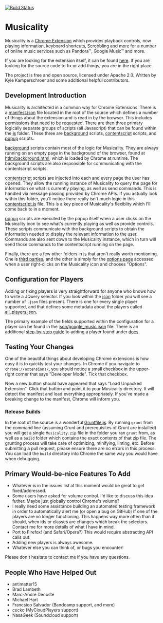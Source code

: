 [![Build Status](https://travis-ci.org/kkamperschroer/Musicality.svg?branch=master)](https://travis-ci.org/kkamperschroer/Musicality)

# Musicality

Musicality is a [Chrome Extension](https://chrome.google.com/webstore/detail/fjiolbglibkahkipcdgeepdfdgfkdbee?hl=en-US) which provides playback controls, now playing information, keyboard shortcuts, Scrobbling and more for a number of online music services such as Pandora™, Google Music™ and more.

If you are looking for the extension itself, it can be found [here](https://chrome.google.com/webstore/detail/fjiolbglibkahkipcdgeepdfdgfkdbee?hl=en-US). If you are looking for the source code to fix or add things, you are in the right place.

The project is free and open source, licensed under Apache 2.0. Written by Kyle Kamperschroer and some additional helpful contributors.

## Development Introduction

Musicality is architected in a common way for Chrome Extensions. There is a [manifest.json](manifest.json) file located in the root of the source which defines a number of things about the extension and is read in by the browser. This includes permissions that need to be requested. There are then three primary logically separate groups of scripts (all Javascript) that can be found within the [js](js/) folder. These three are [background](js/background/) scripts, [contentscript](js/contentscript/) scripts, and [popup](js/popup) scripts.

[background](js/background/) scripts contain most of the logic for Musicality. They are always running on an empty page in the background of the browser, found at [htlm/background.html](html/background.html), which is loaded by Chrome at runtime. The background scripts are also responsible for communicating with the contentscript scripts.

[contentscript](js/contentscript) scripts are injected into each and every page the user has opened. They allow the running instance of Musicality to query the page for information on what is currently playing, as well as send commands. This is handled via message passing provided by Chrome APIs. If you actually look within this folder, you'll notice there really isn't much logic in this [contentscript.js](js/contentscript/contentscript.js) file. This is a key piece of Musicality's flexiblity which I'll come back to in a moment.

[popup](js/popup/) scripts are executed by the popup itself when a user clicks on the Musicality icon to see what's currently playing as well as provide controls. These scripts communicate with the background scripts to obtain the information needed to display the relevant information to the user. Commands are also sent down to the Musicality instance, which in turn will send those commands to the contentscript running on the page.

Finally, there are a few other folders in [js](js/) that aren't really worth mentioning. One is [third parties](js/tp/), and the other is simply for the [options page](js/options/) accessed when a user right-clicks on the Musicality icon and chooses "Options".

## Configuration for Players

Adding or fixing players is very straightforward for anyone who knows how to write a JQuery selector. If you look within the [json](json/) folder you will see a number of `.json` files present. There is one for every single player supported, and that defines some metadata about the players called [all_players.json](json/all_players.json).

The primary example of the fields supported within the configuration for a player can be found in the [json/google_music.json](json/google_music.json) file. There is an additional [step-by-step guide](docs/AddingAPlayerGuide.md) to adding a player found under [docs](docs/).

## Testing Your Changes

One of the beautiful things about developing Chrome extensions is how easy it is to quickly test your changes. In Chrome if you navigate to `chrome://extensions/`, you should notice a small checkbox in the upper-right corner that says "Developer Mode". Tick that checkbox.

Now a new button should have appeared that says "Load Unpacked Extension". Click that button and point it to your Musicality directory. It will detect the manifest and load everything appropriately. If you've made a breaking change to the manifest, Chrome will inform you.

### Release Builds

In the root of the source is a wonderful [Gruntfile.js](Gruntfile.js). By running `grunt` from the command line (assuming Grunt and prerequisites of Grunt are installed) you will get a single `Musicality.zip` file in the folder you ran `grunt` from, as well as a `build` folder which contains the exact contents of that zip file. The grunting process will take care of optimizing, minifying, linting, etc. Before submitting a pull request, please ensure there are no errors in this process. You can load the `build` directory into Chrome the same way you would have when debugging.

## Primary Would-be-nice Features To Add

  - Whatever is in the issues list at this moment would be great to get fixed/addressed.
  - Some users have asked for volume control. I'd like to discuss this idea futher. Maybe just globally control Chrome's volume?
  - I really need some assistance building an automated testing framework in order to automatically alert me (or open a bug on GitHub) if one of the players are no longer functioning. This happens way more often than it should, when ids or classes are changes which break the selectors. Contact me for more details of what I have in mind.
  - Port to Firefox! (and Safari/Opera?) This would require abstracting API calls out.
  - Adding new players is always awesome.
  - Whatever else you can think of, or bugs you encounter!

Please don't hesitate to contact me if you have any questions.

## People Who Have Helped Out
  - antimatter15
  - Brad Lambeth
  - Marc-Andre Decoste
  - Michael Hart
  - Francsico Salvador (Bandcamp support, and more)
  - cucko (MyCloudPlayers support)
  - NasaGeek (Soundcloud support)
